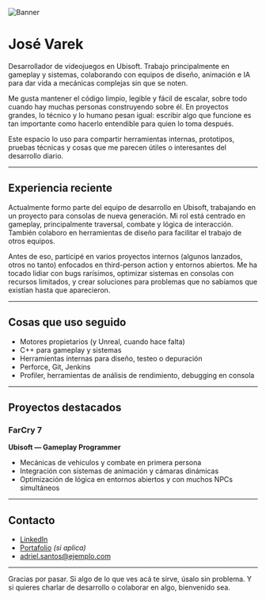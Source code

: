 
![Banner](https://github.com/user-attachments/assets/37816eb1-4ad3-47a1-882e-bc840806b704)


# José Varek

Desarrollador de videojuegos en Ubisoft. Trabajo principalmente en gameplay y sistemas, colaborando con equipos de diseño, animación e IA para dar vida a mecánicas complejas sin que se noten.

Me gusta mantener el código limpio, legible y fácil de escalar, sobre todo cuando hay muchas personas construyendo sobre él. En proyectos grandes, lo técnico y lo humano pesan igual: escribir algo que funcione es tan importante como hacerlo entendible para quien lo toma después.

Este espacio lo uso para compartir herramientas internas, prototipos, pruebas técnicas y cosas que me parecen útiles o interesantes del desarrollo diario.

---

## Experiencia reciente

Actualmente formo parte del equipo de desarrollo en Ubisoft, trabajando en un proyecto para consolas de nueva generación. Mi rol está centrado en gameplay, principalmente traversal, combate y lógica de interacción. También colaboro en herramientas de diseño para facilitar el trabajo de otros equipos.

Antes de eso, participé en varios proyectos internos (algunos lanzados, otros no tanto) enfocados en third-person action y entornos abiertos. Me ha tocado lidiar con bugs rarísimos, optimizar sistemas en consolas con recursos limitados, y crear soluciones para problemas que no sabíamos que existían hasta que aparecieron.

---

## Cosas que uso seguido

- Motores propietarios (y Unreal, cuando hace falta)
- C++ para gameplay y sistemas
- Herramientas internas para diseño, testeo o depuración
- Perforce, Git, Jenkins
- Profiler, herramientas de análisis de rendimiento, debugging en consola

---

##  Proyectos destacados

###  FarCry 7
**Ubisoft — Gameplay Programmer**

- Mecánicas de vehiculos y combate en primera persona
- Integración con sistemas de animación y cámaras dinámicas
- Optimización de lógica en entornos abiertos y con muchos NPCs simultáneos

---

## Contacto

- [LinkedIn](https://linkedin.com/in/adrielsantos)
- [Portafolio](https://adrielsantos.dev) *(si aplica)*
- adriel.santos@ejemplo.com

---

Gracias por pasar. Si algo de lo que ves acá te sirve, úsalo sin problema. Y si quieres charlar de desarrollo o colaborar en algo, bienvenido sea.











<!--Here are some ideas to get you started:

- 🔭 I’m currently working on ...
- 🌱 I’m currently learning ...
- 👯 I’m looking to collaborate on ...
- 🤔 I’m looking for help with ...
- 💬 Ask me about ...
- 📫 How to reach me: ...
- 😄 Pronouns: ...
- ⚡ Fun fact: ...
-->
